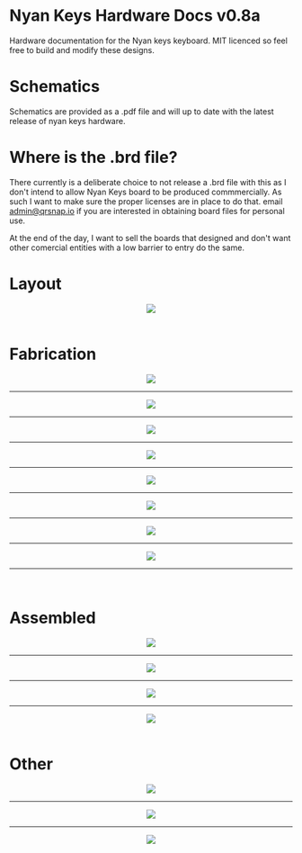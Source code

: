 # Nyan Keys Hardware Docs v0.8a
Hardware documentation for the Nyan keys keyboard. MIT licenced so feel free to build and modify these designs.

# Schematics
Schematics are provided as a .pdf file and will up to date with the latest release of nyan keys hardware.

# Where is the .brd file?
There currently is a deliberate choice to not release a .brd file with this as I don't intend to allow Nyan Keys board to be produced
commmercially. As such I want to make sure the proper licenses are in place to do that. email admin@qrsnap.io if you are interested in
obtaining board files for personal use.

At the end of the day, I want to sell the boards that designed and don't want other comercial entities with a low barrier to entry
do the same.

# Layout
<div align="center">
 <img src="pcb_images/nyan_keys_pcb_080a.png">
</div>

<br>

# Fabrication
<div align="center">
 <img src="assets/pcb_0.jpg">
 <hr>
 <img src="assets/pcb_1.jpg">
 <hr>
 <img src="assets/pcb_2.jpg">
 <hr>
 <img src="assets/pcb_3.jpg">
 <hr>
 <img src="assets/pcb_4.jpg">
 <hr>
 <img src="assets/pcb_5.jpg">
 <hr>
 <img src="assets/pcb_6.jpg">
 <hr>
 <img src="assets/pcb_7.jpg">
 <hr>
</div>

<br>

# Assembled
<div align="center">
 <img src="assets/assembled_0.jpg">
 <hr>
 <img src="assets/assembled_1.jpg">
  <hr>
 <img src="assets/assembled_2.jpg">
  <hr>
 <img src="assets/assembled_3.jpg">
</div>

<br>

# Other
<div align="center">
 <img src="assets/other_0.jpg">
 <hr>
 <img src="assets/other_1.jpg">
 <hr>
 <img src="assets/other_2.jpg">
</div>
